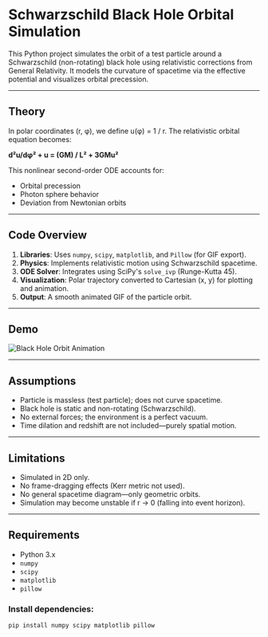 # Schwarzschild Black Hole Orbital Simulation

This Python project simulates the orbit of a test particle around a Schwarzschild (non-rotating) black hole using relativistic corrections from General Relativity. It models the curvature of spacetime via the effective potential and visualizes orbital precession.

---

## Theory

In polar coordinates (r, φ), we define u(φ) = 1 / r. The relativistic orbital equation becomes:

**d²u/dφ² + u = (GM) / L² + 3GMu²**

This nonlinear second-order ODE accounts for:
- Orbital precession
- Photon sphere behavior
- Deviation from Newtonian orbits

---

## Code Overview

1. **Libraries**: Uses `numpy`, `scipy`, `matplotlib`, and `Pillow` (for GIF export).
2. **Physics**: Implements relativistic motion using Schwarzschild spacetime.
3. **ODE Solver**: Integrates using SciPy's `solve_ivp` (Runge-Kutta 45).
4. **Visualization**: Polar trajectory converted to Cartesian (x, y) for plotting and animation.
5. **Output**: A smooth animated GIF of the particle orbit.

---

## Demo

![Black Hole Orbit Animation](clear_rotating_black_hole.gif)

---

## Assumptions

- Particle is massless (test particle); does not curve spacetime.
- Black hole is static and non-rotating (Schwarzschild).
- No external forces; the environment is a perfect vacuum.
- Time dilation and redshift are not included—purely spatial motion.

---

## Limitations

- Simulated in 2D only.
- No frame-dragging effects (Kerr metric not used).
- No general spacetime diagram—only geometric orbits.
- Simulation may become unstable if r → 0 (falling into event horizon).

---

## Requirements

- Python 3.x
- `numpy`
- `scipy`
- `matplotlib`
- `pillow`

### Install dependencies:

```bash
pip install numpy scipy matplotlib pillow
